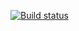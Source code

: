 [![Build status](https://ci.appveyor.com/api/projects/status/p92f5p99cd8ynncm?svg=true)](https://ci.appveyor.com/project/Dyxxless/with-allure-reporting)

